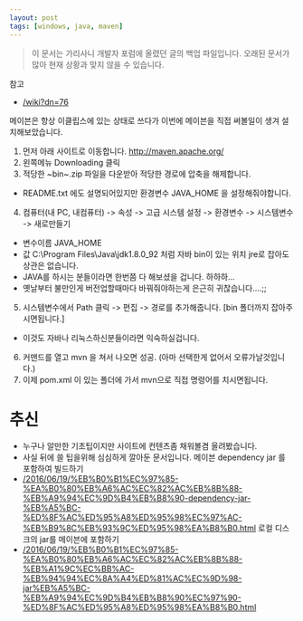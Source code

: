 ```yaml
---
layout: post
tags: [windows, java, maven]
---
```


> 이 문서는 가리사니 개발자 포럼에 올렸던 글의 백업 파일입니다.
오래된 문서가 많아 현재 상황과 맞지 않을 수 있습니다.


참고
- [/wiki?dn=76](/wiki?dn=76)

메이븐은 항상 이클립스에 있는 상태로 쓰다가 이번에 메이븐을 직접 써볼일이 생겨 설치해보았습니다.

1. 먼저 아래 사이트로 이동합니다.
http://maven.apache.org/
2. 왼쪽메뉴 Downloading 클릭
3. 적당한 ~bin~.zip 파일을 다운받아 적당한 경로에 압축을 해제합니다.
- README.txt 에도 설명되어있지만 환경변수 JAVA_HOME 을 설정해줘야합니다.
4. 컴퓨터(내 PC, 내컴퓨터) -> 속성 -> 고급 시스템 설정 -> 환경변수 -> 시스템변수 -> 새로만들기
- 변수이름 JAVA_HOME
- 값 C:\Program Files\Java\jdk1.8.0_92 처럼 자바 bin이 있는 위치 jre로 잡아도 상관은 없습니다.
- JAVA를 하시는 분들이라면 한번쯤 다 해보셨을 겁니다. 하하하...
- 옛날부터 불만인게 버전업할때마다 바꿔줘야하는게 은근히 귀찮습니다....;;
5. 시스템변수에서 Path 클릭 -> 편집 -> 경로를 추가해줍니다. [bin 폴더까지 잡아주시면됩니다.]
- 이것도 자바나 리눅스하신분들이라면 익숙하실겁니다.
6. 커맨드를 열고 mvn 을 쳐서 나오면 성공. (아마 선택한게 없어서 오류가날것입니다.)
7. 이제 pom.xml 이 있는 폴더에 가서 mvn으로 직접 명령어를 치시면됩니다.


# 추신
- 누구나 알만한 기초팁이지만 사이트에 컨텐츠좀 채워볼겸 올려봤습니다.
- 사실 뒤에 쓸 팁을위해 심심하게 깔아둔 문서입니다.
메이븐 dependency jar 를 포함하여 빌드하기
- [/2016/06/19/%EB%B0%B1%EC%97%85-%EA%B0%80%EB%A6%AC%EC%82%AC%EB%8B%88-%EB%A9%94%EC%9D%B4%EB%B8%90-dependency-jar-%EB%A5%BC-%ED%8F%AC%ED%95%A8%ED%95%98%EC%97%AC-%EB%B9%8C%EB%93%9C%ED%95%98%EA%B8%B0.html](/2016/06/19/%EB%B0%B1%EC%97%85-%EA%B0%80%EB%A6%AC%EC%82%AC%EB%8B%88-%EB%A9%94%EC%9D%B4%EB%B8%90-dependency-jar-%EB%A5%BC-%ED%8F%AC%ED%95%A8%ED%95%98%EC%97%AC-%EB%B9%8C%EB%93%9C%ED%95%98%EA%B8%B0.html)
로컬 디스크의 jar를 메이븐에 포함하기
- [/2016/06/19/%EB%B0%B1%EC%97%85-%EA%B0%80%EB%A6%AC%EC%82%AC%EB%8B%88-%EB%A1%9C%EC%BB%AC-%EB%94%94%EC%8A%A4%ED%81%AC%EC%9D%98-jar%EB%A5%BC-%EB%A9%94%EC%9D%B4%EB%B8%90%EC%97%90-%ED%8F%AC%ED%95%A8%ED%95%98%EA%B8%B0.html](/2016/06/19/%EB%B0%B1%EC%97%85-%EA%B0%80%EB%A6%AC%EC%82%AC%EB%8B%88-%EB%A1%9C%EC%BB%AC-%EB%94%94%EC%8A%A4%ED%81%AC%EC%9D%98-jar%EB%A5%BC-%EB%A9%94%EC%9D%B4%EB%B8%90%EC%97%90-%ED%8F%AC%ED%95%A8%ED%95%98%EA%B8%B0.html)